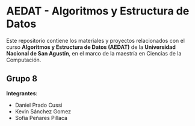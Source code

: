 # AEDAT - Algoritmos y Estructura de Datos

Este repositorio contiene los materiales y proyectos relacionados con el curso **Algoritmos y Estructura de Datos (AEDAT)** de la **Universidad Nacional de San Agustín**, en el marco de la maestría en Ciencias de la Computación.

## Grupo 8

**Integrantes**:
- Daniel Prado Cussi
- Kevin Sánchez Gomez
- Sofia Peñares Pillaca